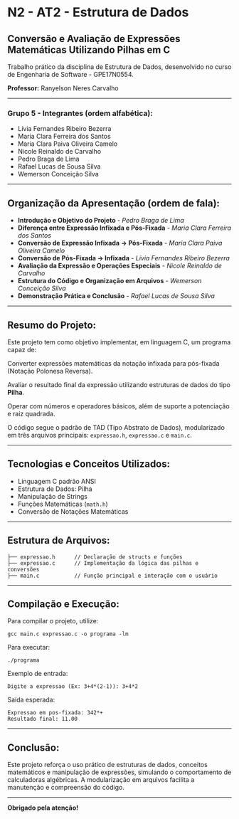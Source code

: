 # N2 - AT2 - Estrutura de Dados

## Conversão e Avaliação de Expressões Matemáticas Utilizando Pilhas em C

Trabalho prático da disciplina de Estrutura de Dados, desenvolvido no curso de Engenharia de Software - GPE17N0554.

**Professor:** Ranyelson Neres Carvalho

---

###  **Grupo 5 - Integrantes (ordem alfabética):**

* Lívia Fernandes Ribeiro Bezerra
* Maria Clara Ferreira dos Santos
* Maria Clara Paiva Oliveira Camelo
* Nicole Reinaldo de Carvalho
* Pedro Braga de Lima
* Rafael Lucas de Sousa Silva
* Wemerson Conceição Silva

---

##  Organização da Apresentação (ordem de fala):

* **Introdução e Objetivo do Projeto** - *Pedro Braga de Lima*
* **Diferença entre Expressão Infixada e Pós-Fixada** - *Maria Clara Ferreira dos Santos*
* **Conversão de Expressão Infixada → Pós-Fixada** - *Maria Clara Paiva Oliveira Camelo*
* **Conversão de Pós-Fixada → Infixada** - *Lívia Fernandes Ribeiro Bezerra*
* **Avaliação da Expressão e Operações Especiais** - *Nicole Reinaldo de Carvalho*
* **Estrutura do Código e Organização em Arquivos** - *Wemerson Conceição Silva*
* **Demonstração Prática e Conclusão** - *Rafael Lucas de Sousa Silva*

---

##  **Resumo do Projeto:**

Este projeto tem como objetivo implementar, em linguagem C, um programa capaz de:

Converter expressões matemáticas da notação infixada para pós-fixada (Notação Polonesa Reversa).

Avaliar o resultado final da expressão utilizando estruturas de dados do tipo **Pilha**.

Operar com números e operadores básicos, além de suporte a potenciação e raiz quadrada.

O código segue o padrão de TAD (Tipo Abstrato de Dados), modularizado em três arquivos principais: `expressao.h`, `expressao.c` e `main.c`.

---

##  **Tecnologias e Conceitos Utilizados:**

* Linguagem C padrão ANSI
* Estrutura de Dados: Pilha
* Manipulação de Strings
* Funções Matemáticas (`math.h`)
* Conversão de Notações Matemáticas

---

##  **Estrutura de Arquivos:**

```
├── expressao.h      // Declaração de structs e funções
├── expressao.c      // Implementação da lógica das pilhas e conversões
├── main.c           // Função principal e interação com o usuário
```

---

##  **Compilação e Execução:**

Para compilar o projeto, utilize:

```
gcc main.c expressao.c -o programa -lm
```

Para executar:

```
./programa
```

Exemplo de entrada:

```
Digite a expressao (Ex: 3+4*(2-1)): 3+4*2
```

Saída esperada:

```
Expressao em pos-fixada: 342*+
Resultado final: 11.00
```

---

##  **Conclusão:**

Este projeto reforça o uso prático de estruturas de dados, conceitos matemáticos e manipulação de expressões, simulando o comportamento de calculadoras algébricas. A modularização em arquivos facilita a manutenção e compreensão do código.

---

**Obrigado pela atenção!**

